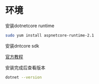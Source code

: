 # 环境


安装dotnetcore runtime
```bash
sudo yum install aspnetcore-runtime-2.1
```

安装dntcore sdk

[官方教程](https://dotnet.microsoft.com/download/linux-package-manager/centos/sdk-current)

安装完成后查看版本

```bash
dotnet --version
```